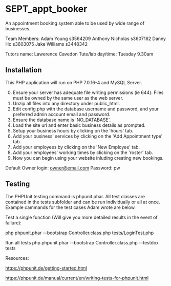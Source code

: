 # SEPT_appt_booker
An appointment booking system able to be used by wide range of businesses.

Team Members:
Adam Young s3564209
Anthony Nicholas s3607162
Danny Ho s3603075
Jake Williams s3448342

Tutors name: Lawerence Cavedon
Tute/lab day/time: Tuesday 9.30am

## Installation ##
This PHP application will run on PHP 7.0.16-4 and MySQL Server.

0. Ensure your server has adequate file writing permissions (ie 644). Files must be owned by the same user as the web server.
1. Unzip all files into any directory under public_html.
2. Edit config.php with the database username and password, and your preferred admin account email and password. 
3. Ensure the database name is 'NO_DATABASE'.
4. Load the site url and enter basic business details as prompted.
5. Setup your business hours by clicking on the 'hours' tab.
6. Add your business' services by clicking on the 'Add Appointment type' tab.
7. Add your employees by clicking on the 'New Employee' tab.
8. Add your employees' working times by clicking on the 'roster' tab.
9. Now you can begin using your website inluding creating new bookings.

Default Owner login: owner@email.com 
           Password: pw

## Testing ##
The PHPUnit testing command is phpunit.phar. All test classes are contained
in the tests subfolder and can be run individually or all at once.
Example cammands for the test cases Adam wrote are below.


Test a single function (Will give you more detailed results in the event of failure):

php phpunit.phar --bootstrap Controller.class.php tests/LoginTest.php

Run all tests
php phpunit.phar --bootstrap Controller.class.php --testdox tests

Resources:

https://phpunit.de/getting-started.html

https://phpunit.de/manual/current/en/writing-tests-for-phpunit.html
